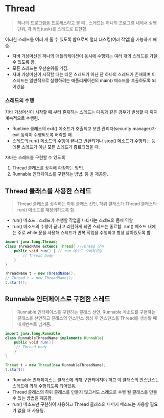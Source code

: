 # Thread 
> 하나의 프로그램을 프로세스라고 볼 때 , 스레드는 하나의 프로그램 내에서 실행 단위, 각 작업(task)를 스레드로 표현함.

이러한 스레드를 여러 개 둘 수 있도록 함으로써 멀티 태스킹(여러 작업)을 가능하게 해줌.

- 자바 가상머신은 하나의 애플리케이션이 동시에 수행되는 여러 개의 스레드를 가질 수 있도록 함.
- 모든 스레드는 우선순위를 가짐.
- 자바 가상머신이 시작할 때는 데몬 스레드가 아닌 단 하나의 스레드가 존재하며 이 스레드는 일반적으로 실행하려는 애플리케이션의 main() 메소드를 호출하도록 되어있음.

### 스레드의 수행
자바 가상머신이 시작할 때 부터 존재하는 스레드는 다음과 같은 경우가 발생할 때 까지 계속적으로 수행됨.
- Runtime 클래스의 exit() 메소드가 호출되고 보안 관리자(security manager)가 exit 동작이 수행되도록 허락할 때.
- 스레드의 run() 메소드의 수행이 끝나고 반환되거나 stop() 메소드가 수행되는 등 데몬 스레드가 아닌 모든 스레드가 종료되었을 때.

자바는 스레드를 구현할 수 있도록
1. Thread 클래스를 상속해 확장하는 방법.
2. Runnable 인터페이스를 구현하는 방법.
등 을 제공함.

## Thread 클래스를 사용한 스레드
> Thread 클래스를 상속하는 하위 클래스 선언, 하위 클래스가 Thread 클래스의 run() 메소드를 재정의하도록 함.

- run() 메소드 : 스레드가 수행할 작업을 나타내는 스레드의 몸체 역할
- run() 메소드의 수행이 끝나고 리턴하게 되면 스레드는 종료함. 
     run() 메소드 내에는 주로 while 문을 사용해 스레드가 반복 작업을 수행하고 
     항상 살아있도록 함.

```java
import java.lang.Thread;
class ThreadNAme extends Thread{ //Thread 상속
    public void run() { // run 메소드 오버라이딩
        // Thread body
    }
}

ThreadName t = new ThreadName();
// Thread t = new ThreadName();
t.start();
```

## Runnable 인터페이스로 구현한 스레드
> Runnable 인터페이스를 구현하는 클래스 선언. Runnable 메소드를 구현하는 클래스를 선언하고 클래스의 인스턴스 생성 후 인스턴스를 Thread를 생성할 때 매개변수로 넘겨줌.

```java
import java.lang.Runnable;
class RunnableThreadName implements Runnable{
    public void run(){
     // Thread body   
    }
}

Thread t = new Thread(new RunnableThreadName);
t.start()
```

- Runnable 인터페이스는 클래스에 의해 구현되어져야 하고 이 클래스의 인스턴스는 스레드에 의해 수행되도록 되어있음.
- Thread 클래스의 하위 클래스를 만들지 않고서도 스레드로 수행 될 클래스를 만들 수 있는 방법을 제공함.
- run() 메소드만 구현하여 사용하고 Thread 클래스의 나머지 메소드는 사용할 필요가 없을 때 사용됨.

